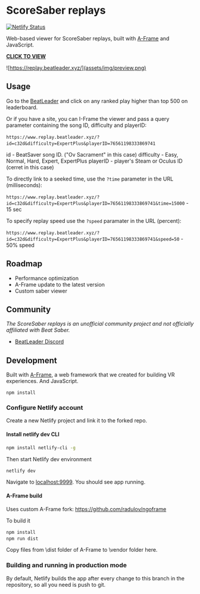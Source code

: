 # ScoreSaber replays

[![Netlify Status](https://api.netlify.com/api/v1/badges/08ead0d0-ade4-4f38-8af4-9b6c3c679234/deploy-status)](https://app.netlify.com/sites/musing-aryabhata-6ae6ea/deploys)

[A-Frame]: https://github.com/radulov/ngoframe
[visit]: https://replay.beatleader.xyz/

Web-based viewer for ScoreSaber replays, built with [A-Frame] and JavaScript.

**[CLICK TO VIEW][visit]**

![https://replay.beatleader.xyz/](assets/img/preview.png)

## Usage

Go to the [BeatLeader](https://beatleader.xyz) and click on any ranked play higher than top 500 on leaderboard.

Or if you have a site, you can I-Frame the viewer and pass a query parameter
containing the song ID, difficulty and playerID:

`https://www.replay.beatleader.xyz/?id=c32d&difficulty=ExpertPlus&playerID=76561198333869741`

id - BeatSaver song ID. ("Ov Sacrament" in this case)
difficulty - Easy, Normal, Hard, Expert, ExpertPlus
playerID - player's Steam or Oculus ID (cerret in this case)

To directly link to a seeked time, use the `?time` parameter in the URL (milliseconds):

`https://www.replay.beatleader.xyz/?id=c32d&difficulty=ExpertPlus&playerID=76561198333869741&time=15000` - 15 sec

To specify replay speed use the `?speed` paramater in the URL (percent):

`https://www.replay.beatleader.xyz/?id=c32d&difficulty=ExpertPlus&playerID=76561198333869741&speed=50` - 50% speed

## Roadmap

- Performance optimization
- A-Frame update to the latest version
- Custom saber viewer

## Community

*The ScoreSaber replays is an unofficial community project and not officially
affiliated with Beat Saber.*

- [BeatLeader Discord](https://discord.gg/2RG5YVqtG6)

## Development

Built with [A-Frame](https://aframe.io), a web framework that we created for
building VR experiences. And JavaScript.

```
npm install
```

### Configure Netlify account 

Create a new Netlify project and link it to the forked repo. 

#### Install netlify dev CLI

```bash
npm install netlify-cli -g
```

Then start Netlify dev environment

```bash
netlify dev
```

Navigate to [localhost:9999](http://localhost:9999). You should see app running.

#### A-Frame build

Uses custom A-Frame fork: https://github.com/radulov/ngoframe

To build it
```bash
npm install
npm run dist
```

Copy files from \dist folder of A-Frame to \vendor folder here. 

### Building and running in production mode

By default, Netlify builds the app after every change to this branch in the repository, so all you need is push to git.